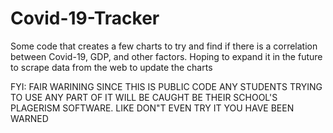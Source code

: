 # Covid-19-Tracker
Some code that creates a few charts to try and find if there is a correlation between Covid-19, GDP, and other factors. Hoping to expand it in the future to scrape data from the web to update the charts 

FYI: FAIR WARINING SINCE THIS IS PUBLIC CODE ANY STUDENTS TRYING TO USE ANY PART OF IT WILL BE CAUGHT BE THEIR SCHOOL'S PLAGERISM SOFTWARE. LIKE DON"T EVEN TRY IT YOU HAVE BEEN WARNED
